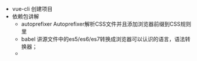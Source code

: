 + vue-cli 创建项目
+ 依赖包讲解
    + autoprefixer Autoprefixer解析CSS文件并且添加浏览器前缀到CSS规则里
    + babel 讲源文件中的es5/es6/es7转换成浏览器可以认识的语言，语法转换器；
    + 